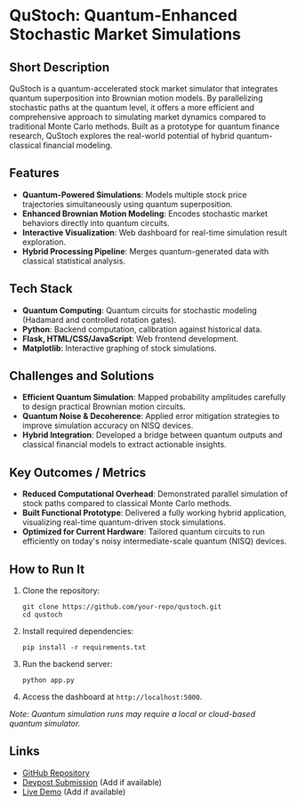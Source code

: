 # QuStoch: Quantum-Enhanced Stochastic Market Simulations

## Short Description
QuStoch is a quantum-accelerated stock market simulator that integrates quantum superposition into Brownian motion models. By parallelizing stochastic paths at the quantum level, it offers a more efficient and comprehensive approach to simulating market dynamics compared to traditional Monte Carlo methods. Built as a prototype for quantum finance research, QuStoch explores the real-world potential of hybrid quantum-classical financial modeling.

## Features
- **Quantum-Powered Simulations**: Models multiple stock price trajectories simultaneously using quantum superposition.
- **Enhanced Brownian Motion Modeling**: Encodes stochastic market behaviors directly into quantum circuits.
- **Interactive Visualization**: Web dashboard for real-time simulation result exploration.
- **Hybrid Processing Pipeline**: Merges quantum-generated data with classical statistical analysis.

## Tech Stack
- **Quantum Computing**: Quantum circuits for stochastic modeling (Hadamard and controlled rotation gates).
- **Python**: Backend computation, calibration against historical data.
- **Flask, HTML/CSS/JavaScript**: Web frontend development.
- **Matplotlib**: Interactive graphing of stock simulations.

## Challenges and Solutions
- **Efficient Quantum Simulation**: Mapped probability amplitudes carefully to design practical Brownian motion circuits.
- **Quantum Noise & Decoherence**: Applied error mitigation strategies to improve simulation accuracy on NISQ devices.
- **Hybrid Integration**: Developed a bridge between quantum outputs and classical financial models to extract actionable insights.

## Key Outcomes / Metrics
- **Reduced Computational Overhead**: Demonstrated parallel simulation of stock paths compared to classical Monte Carlo methods.
- **Built Functional Prototype**: Delivered a fully working hybrid application, visualizing real-time quantum-driven stock simulations.
- **Optimized for Current Hardware**: Tailored quantum circuits to run efficiently on today's noisy intermediate-scale quantum (NISQ) devices.

## How to Run It
1. Clone the repository:
   
       git clone https://github.com/your-repo/qustoch.git
       cd qustoch

2. Install required dependencies:
   
       pip install -r requirements.txt

3. Run the backend server:
   
       python app.py

4. Access the dashboard at `http://localhost:5000`.

*Note: Quantum simulation runs may require a local or cloud-based quantum simulator.*

## Links
- [GitHub Repository](https://github.com/your-repo/qustoch)
- [Devpost Submission](#) (Add if available)
- [Live Demo](#) (Add if available)
